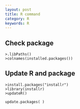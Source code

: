 ```yaml
---
layout: post
title: R command
category: R
keywords: R
---
```



## Check package

    >.libPaths()
    >colnames(installed.packages())

## Update R and package

    >install.packages("installr")
    >library(installr)
    >updateR()

    update.packages( )







